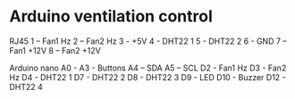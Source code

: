 # Arduino ventilation control

RJ45
	1 – Fan1 Hz
	2 – Fan2 Hz
	3 - +5V
	4 - DHT22 1
	5 - DHT22 2
	6 - GND
	7 – Fan1 +12V
	8 – Fan2 +12V

Arduino nano
	A0 - A3 - Buttons
	A4 – SDA
	A5 – SCL
	D2 - Fan1 Hz
	D3 - Fan2 Hz
	D4 - DHT22 1
	D7 - DHT22 2
	D8 - DHT22 3
	D9 - LED
	D10 - Buzzer
	D12 - DHT22 4
